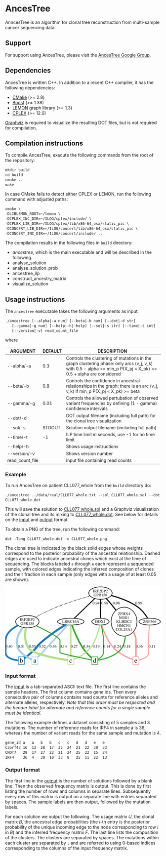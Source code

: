 # AncesTree
AnncesTree is an algorithm for clonal tree reconstruction from multi-sample cancer sequencing data.

## Support

For support using AncesTree, please visit the [AncesTree Google Group](https://groups.google.com/forum/#!forum/ancestree).

## Dependencies

AncesTree is written C++. In addition to a recent C++ compiler, it has the following dependencies:

* [CMake](http://www.cmake.org/) (>= 2.8)
* [Boost](http://www.boost.org) (>= 1.38)
* [LEMON](http://lemon.cs.elte.hu/trac/lemon) graph library (>= 1.3)
* [CPLEX](http://www.ibm.com/developerworks/downloads/ws/ilogcplex/) (>= 12.0)

[Graphviz](http://www.graphviz.org) is required to visualize the resulting DOT files, but is not required for compilation.

## Compilation instructions

To compile AncesTree, execute the following commands from the root of the repository:

    mkdir build
    cd build
    cmake ..
    make
    
In case CMake fails to detect either CPLEX or LEMON, run the following command with adjusted paths:

	cmake \
	-DLIBLEMON_ROOT=~/lemon \
	-DCPLEX_INC_DIR=~/ILOG/cplex/include/ \
	-DCPLEX_LIB_DIR=~/ILOG/cplex/lib/x86-64_osx/static_pic \
	-DCONCERT_LIB_DIR=~/ILOG/concert/lib/x86-64_osx/static_pic \
	-DCONCERT_INC_DIR=~/ILOG/concert/include/ ..
	
The compilation results in the following files in `build` directory:

* *ancestree*, which is the main executable and will be described in the following. 
* analyse_solution
* analyse_solution_prob
* ancestree_ilp
* construct_ancestry_matrix
* visualize_solution 
	
## Usage instructions

The `ancestree` executable takes the following arguments as input:

	./ancestree [--alpha|-a num] [--beta|-b num] [--dot|-d str]
	   [--gamma|-g num] [--help|-h|-help] [--sol|-s str] [--time|-t int]
	   [--version|-v] read_count_file
	   
where

ARGUMENT       | DEFAULT | DESCRIPTION                                                
---------------|---------|-------------------------------------------------------------
--alpha/-a     | 0.3     | Controls the clustering of mutations in the graph clustering phase: only arcs (v_j, v_k) with 0.5 - alpha <= min_p P(X_pj < X_pk) <= 0.5 + alpha  are considered
--beta/-b      | 0.8     | Controls the confidence in ancestral relationships in the graph: there is an arc (v_j, v_k) if min_p P(X_pj < X_pk) >= beta
--gamma/-g     | 0.01    | Controls the allowed pertubation of observed variant frequencies by defining (1 - gamma) confidence intervals 
--dot/-d       |         | DOT output filename (including full path) for the clonal tree visualization
--sol/-s       | STDOUT  | Solution output filename (including full path)
--time/-t      | -1      | ILP time limit in seconds, use -1 for no time limit
--help/-h      |         | Shows usage instructions
--version/-v   |         | Shows version number
read_count_file|         | Input file containing read counts

### Example

To run AncesTree on patient CLL077_whole from the `build` directory do:

    ./ancestree ../data/real/CLL077_whole.txt --sol CLL077_whole.sol --dot CLL077_whole.dot

This will save the solution to [CLL077_whole.sol](doc/CLL077_whole.sol) and a Graphviz visualization of the clonal tree and its mixing to [CLL077_whole.dot](doc/CLL077_whole.dot). See below for details on the [input](#input-format) and [output](#output-format) format. 

To obtain a PNG of the tree, run the following command:

    dot -Tpng CLL077_whole.dot -o CLL077_whole.png

The clonal tree is indicated by the black solid edges whose weights correspond to the posterior probability of the ancestral relationship. Dashed edges are used to indicate ancestral clones which exist at the time of sequencing. The blocks labeled `a` through `e` each represent a sequenced sample, with colored edges indicating the inferred composition of clones and their fraction in each sample (only edges with a usage of at least 0.05 are shown).

![CLL077_whole.png](doc/CLL077_whole.png)

### Input format

The [input](data/real/CLL077_whole.txt) is a tab-separated ASCII text file. The first line contains the sample headers. The first column contains gene ids. Then every consecutive pair of columns contains read counts for reference alleles and alternate alleles, respectively. *Note that this order must be respected and the header label for alternate and reference counts for a single sample must be identical.*

The following example defines a dataset consisting of 5 samples and 3 mutations. The number of reference reads for IRF4 in sample a is 36, whereas the number of variant reads for the same sample and mutation is 4. 

	gene_id	a	a	b	b	c	c	d	d	e	e
	C3orf43	16	13	28	17	35	24	21	22	30	33
	CNOT7	29	17	27	22	21	24	25	22	15	24
	IRF4	36	4	30	10	33	8	25	11	22	13

### Output format

The first line in the [output](doc/CLL077_whole.sol) is the number of solutions followed by a blank line. Then the observed frequency matrix is output. This is done by first listing the number of rows and columns in separate lines. Subsequently every row of this matrix is output on a separate line with entries separated by spaces. The sample labels are then output, followed by the mutation labels. 

For each solution we output the following. The usage matrix *U*, the clonal matrix *B*, the ancestral edge probabilities (the *i*-th entry is the posterior probability of the unique incoming edge to the node corresponding to row *i* in *B*) and the inferred frequency matrix *F*. The last line lists the composition of the clusters. The clusters are separated by spaces. The mutations within each cluster are separated by `;` and are referred to using 0-based indices corresponding to the columns of the input frequency matrix.